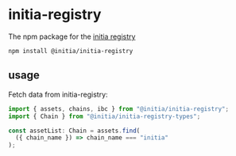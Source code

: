 # initia-registry

The npm package for the [initia registry](https://github.com/initia-labs/initia-registry)

```
npm install @initia/initia-registry
```

## usage

Fetch data from initia-registry:

```typescript
import { assets, chains, ibc } from "@initia/initia-registry";
import { Chain } from "@initia/initia-registry-types";

const assetList: Chain = assets.find(
  ({ chain_name }) => chain_name === "initia"
);
```
